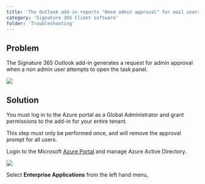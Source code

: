 ```yaml
---
title: 'The Outlook add-in reports "Need admin approval" for mail users'
category: 'Signature 365 Client software'
folder: 'Troubleshooting'
---
```


## Problem

The Signature 365 Outlook add-in generates a request for admin approval when a non admin user attempts to open the task panel.

![](https://s3.amazonaws.com/cdn.freshdesk.com/data/helpdesk/attachments/production/1130007357/original/iMYfUDRRlc2X5tJOkwpT6K8GIYzPclNgCA.png?1680003301)

## Solution

You must log in to the Azure portal as a Global Administrator and grant permissions to the add-in for your entire tenant.

This step must only be performed once, and will remove the approval prompt for all users.

Login to the Microsoft [Azure Portal](https://portal.azure.com/) and manage Azure Active Directory.

![](https://s3.amazonaws.com/cdn.freshdesk.com/data/helpdesk/attachments/production/1130007536/original/nkgtE2EaZD8Ih7npmEcOm__8Em4tqRqllw.png?1680003541)

Select **Enterprise Applications** from the left hand menu,